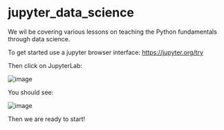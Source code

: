 # jupyter_data_science

We wil be covering various lessons on teaching the Python fundamentals through data science.

To get started use a jupyter browser interface: https://jupyter.org/try

Then click on JupyterLab:

![image](https://github.com/user-attachments/assets/d45175e5-1f8f-4f92-8d06-5a7a873dc999)

You should see:

![image](https://github.com/user-attachments/assets/2cc408e1-c859-48ee-9df7-d2e08c9095d8)

Then we are ready to start!
